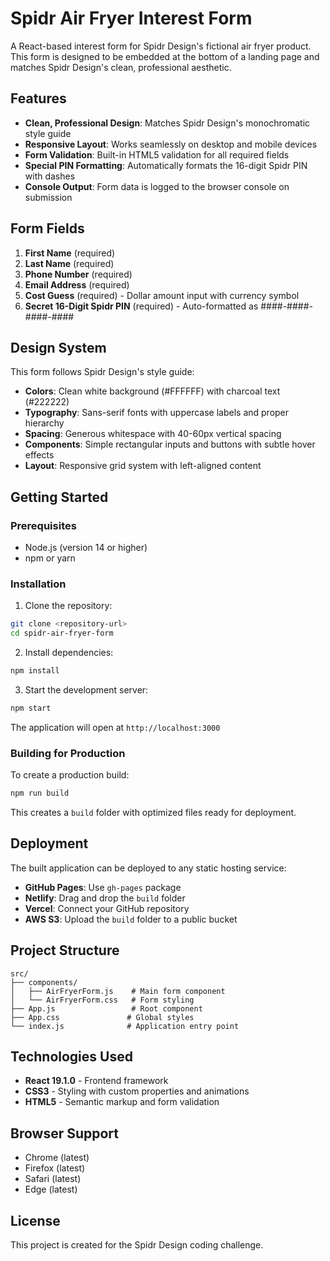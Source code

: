 # Spidr Air Fryer Interest Form

A React-based interest form for Spidr Design's fictional air fryer product. This form is designed to be embedded at the bottom of a landing page and matches Spidr Design's clean, professional aesthetic.

## Features

- **Clean, Professional Design**: Matches Spidr Design's monochromatic style guide
- **Responsive Layout**: Works seamlessly on desktop and mobile devices
- **Form Validation**: Built-in HTML5 validation for all required fields
- **Special PIN Formatting**: Automatically formats the 16-digit Spidr PIN with dashes
- **Console Output**: Form data is logged to the browser console on submission

## Form Fields

1. **First Name** (required)
2. **Last Name** (required)
3. **Phone Number** (required)
4. **Email Address** (required)
5. **Cost Guess** (required) - Dollar amount input with currency symbol
6. **Secret 16-Digit Spidr PIN** (required) - Auto-formatted as ####-####-####-####

## Design System

This form follows Spidr Design's style guide:

- **Colors**: Clean white background (#FFFFFF) with charcoal text (#222222)
- **Typography**: Sans-serif fonts with uppercase labels and proper hierarchy
- **Spacing**: Generous whitespace with 40-60px vertical spacing
- **Components**: Simple rectangular inputs and buttons with subtle hover effects
- **Layout**: Responsive grid system with left-aligned content

## Getting Started

### Prerequisites

- Node.js (version 14 or higher)
- npm or yarn

### Installation

1. Clone the repository:
```bash
git clone <repository-url>
cd spidr-air-fryer-form
```

2. Install dependencies:
```bash
npm install
```

3. Start the development server:
```bash
npm start
```

The application will open at `http://localhost:3000`

### Building for Production

To create a production build:

```bash
npm run build
```

This creates a `build` folder with optimized files ready for deployment.

## Deployment

The built application can be deployed to any static hosting service:

- **GitHub Pages**: Use `gh-pages` package
- **Netlify**: Drag and drop the `build` folder
- **Vercel**: Connect your GitHub repository
- **AWS S3**: Upload the `build` folder to a public bucket

## Project Structure

```
src/
├── components/
│   ├── AirFryerForm.js    # Main form component
│   └── AirFryerForm.css   # Form styling
├── App.js                 # Root component
├── App.css               # Global styles
└── index.js              # Application entry point
```

## Technologies Used

- **React 19.1.0** - Frontend framework
- **CSS3** - Styling with custom properties and animations
- **HTML5** - Semantic markup and form validation

## Browser Support

- Chrome (latest)
- Firefox (latest)
- Safari (latest)
- Edge (latest)

## License

This project is created for the Spidr Design coding challenge.
